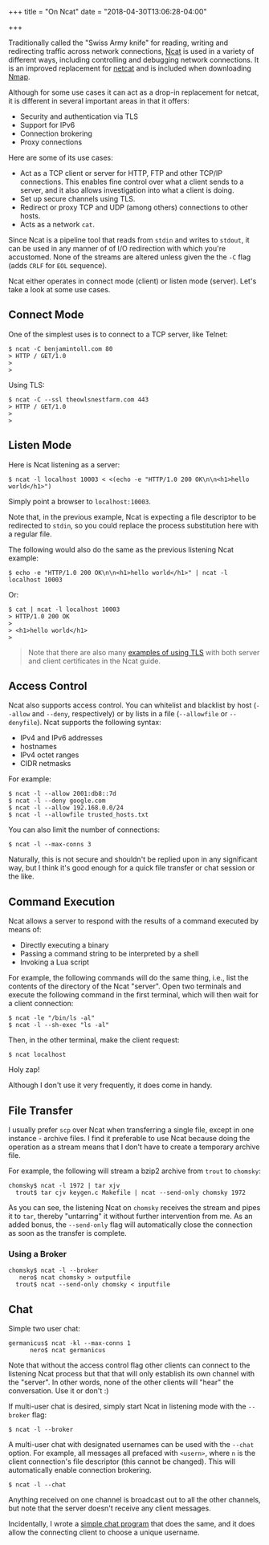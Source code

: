 +++
title = "On Ncat"
date = "2018-04-30T13:06:28-04:00"

+++

Traditionally called the "Swiss Army knife" for reading, writing and redirecting traffic across network connections, [Ncat] is used in a variety of different ways, including controlling and debugging network connections.   It is an improved replacement for [netcat] and is included when downloading [Nmap].

Although for some use cases it can act as a drop-in replacement for netcat, it is different in several important areas  in that it offers:

+ Security and authentication via TLS
+ Support for IPv6
+ Connection brokering
+ Proxy connections

Here are some of its use cases:

+ Act as a TCP client or server for HTTP, FTP and other TCP/IP connections.  This enables fine control over what a client sends to a server, and it also allows investigation into what a client is doing.
+ Set up secure channels using TLS.
+ Redirect or proxy TCP and UDP (among others) connections to other hosts.
+ Acts as a network `cat`.

Since Ncat is a pipeline tool that reads from `stdin` and writes to `stdout`, it can be used in any manner of of I/O redirection with which you're accustomed.  None of the streams are altered unless given the the `-C` flag (adds `CRLF` for `EOL` sequence).

Ncat either operates in connect mode (client) or listen mode (server).  Let's take a look at some use cases.

## Connect Mode

One of the simplest uses is to connect to a TCP server, like Telnet:

	$ ncat -C benjamintoll.com 80
	> HTTP / GET/1.0
	>
	>

Using TLS:

	$ ncat -C --ssl theowlsnestfarm.com 443
	> HTTP / GET/1.0
	>
	>

## Listen Mode

Here is Ncat listening as a server:

	$ ncat -l localhost 10003 < <(echo -e "HTTP/1.0 200 OK\n\n<h1>hello world</h1>")

Simply point a browser to `localhost:10003`.

Note that, in the previous example, Ncat is expecting a file descriptor to be redirected to `stdin`, so you could replace the process substitution here with a regular file.

The following would also do the same as the previous listening Ncat example:

	$ echo -e "HTTP/1.0 200 OK\n\n<h1>hello world</h1>" | ncat -l localhost 10003

Or:

	$ cat | ncat -l localhost 10003
	> HTTP/1.0 200 OK
	>
	> <h1>hello world</h1>
	>

> Note that there are also many [examples of using TLS] with both server and client certificates in the Ncat guide.

## Access Control

Ncat also supports access control.  You can whitelist and blacklist by host (`--allow` and `--deny`, respectively) or by lists in a file (`--allowfile` or `--denyfile`).  Ncat supports the following syntax:

+ IPv4 and IPv6 addresses
+ hostnames
+ IPv4 octet ranges
+ CIDR netmasks

For example:

    $ ncat -l --allow 2001:db8::7d
    $ ncat -l --deny google.com
    $ ncat -l --allow 192.168.0.0/24
    $ ncat -l --allowfile trusted_hosts.txt

You can also limit the number of connections:

    $ ncat -l --max-conns 3

Naturally, this is not secure and shouldn't be replied upon in any significant way, but I think it's good enough for a quick file transfer or chat session or the like.

## Command Execution

Ncat allows a server to respond with the results of a command executed by means of:

+ Directly executing a binary
+ Passing a command string to be interpreted by a shell
+ Invoking a Lua script

For example, the following commands will do the same thing, i.e., list the contents of the directory of the Ncat "server".  Open two terminals and execute the following command in the first terminal, which will then wait for a client connection:

    $ ncat -le "/bin/ls -al"
    $ ncat -l --sh-exec "ls -al"

Then, in the other terminal, make the client request:

    $ ncat localhost

Holy zap!

Although I don't use it very frequently, it does come in handy.

## File Transfer

I usually prefer `scp` over Ncat when transferring a single file, except in one instance - archive files.  I find it preferable to use Ncat because doing the operation as a stream means that I don't have to create a temporary archive file.

For example, the following will stream a bzip2 archive from `trout` to `chomsky`:

	chomsky$ ncat -l 1972 | tar xjv
	  trout$ tar cjv keygen.c Makefile | ncat --send-only chomsky 1972

As you can see, the listening Ncat on `chomsky` receives the stream and pipes it to `tar`, thereby "untarring" it without further intervention from me.  As an added bonus, the `--send-only` flag will automatically close the connection as soon as the transfer is complete.

### Using a Broker

	chomsky$ ncat -l --broker
	   nero$ ncat chomsky > outputfile
	  trout$ ncat --send-only chomsky < inputfile

## Chat

Simple two user chat:

	germanicus$ ncat -kl --max-conns 1
	      nero$ ncat germanicus

Note that without the access control flag other clients can connect to the listening Ncat process but that that will only establish its own channel with the "server".  In other words, none of the other clients will "hear" the conversation.  Use it or don't :)

If multi-user chat is desired, simply start Ncat in listening mode with the `--broker` flag:

    $ ncat -l --broker

A multi-user chat with designated usernames can be used with the `--chat` option.  For example, all messages all prefaced with `<usern>`, where `n` is the client connection's file descriptor (this cannot be changed).  This will automatically enable connection brokering.

    $ ncat -l --chat

Anything received on one channel is broadcast out to all the other channels, but note that the server doesn't receive any client messages.

Incidentally, I wrote a [simple chat program] that does the same, and it does allow the connecting client to choose a unique username.

[Ncat]: https://nmap.org/ncat/
[netcat]: http://nc110.sourceforge.net/
[Nmap]: https://nmap.org/
[examples of using TLS]: https://nmap.org/ncat/guide/ncat-ssl.html
[simple chat program]: https://github.com/btoll/simple_chat

